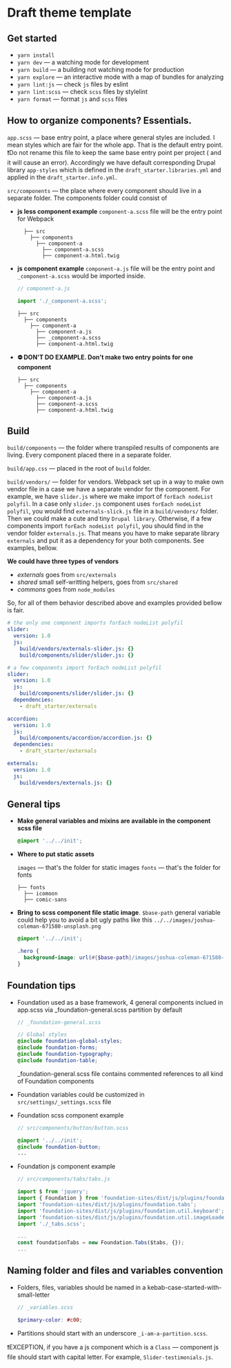 # Draft theme template

## Get started

- `yarn install`
- `yarn dev` — a watching mode for development
- `yarn build` — a building not watching mode for production
- `yarn explore` — an interactive mode with a map of bundles for analyzing
- `yarn lint:js` — check `js` files by eslint
- `yarn lint:scss` — check `scss` files by stylelint
- `yarn format` — format `js` and `scss` files

## How to organize components? Essentials.

`app.scss` — base entry point, a place where general styles are included.
I mean styles which are fair for the whole app. That is the default entry point.
❗️Do not rename this file to keep the same base entry point per project ( and it will
cause an error). Accordingly we have default corresponding Drupal library `app-styles`
which is defined in the `draft_starter.libraries.yml` and applied in the `draft_starter.info.yml`.

`src/components` — the place where every component should live in a separate folder.
The components folder could consist of

- **js less component example**
  `component-a.scss` file will be the entry point for Webpack

        ├── src
          ├── components
            ├── component-a
              ├── component-a.scss
              ├── component-a.html.twig

- **js component example**
  `component-a.js` file will be the entry point and `_component-a.scss` would be imported inside.

  ```javascript
  // component-a.js

  import './_component-a.scss';
  ```

      ├── src
        ├── components
          ├── component-a
            ├── component-a.js
            ├── _component-a.scss
            ├── component-a.html.twig

- **⛔️ DON'T DO EXAMPLE. Don't make two entry points for one component**

      ├── src
        ├── components
          ├── component-a
            ├── component-a.js
            ├── component-a.scss
            ├── component-a.html.twig

## Build

`build/components` — the folder where transpiled results of components are living.
Every component placed there in a separate folder.

`build/app.css` — placed in the root of `build` folder.

`build/vendors/` — folder for vendors. Webpack set up in a way to make own
vendor file in a case we have a separate vendor for the component. For example, we have
`slider.js` where we make import of `forEach nodeList polyfil`. In a case only `slider.js` component
uses `forEach nodeList polyfil`, you would find `externals-slick.js` file in a `build/vendors/` folder.
Then we could make a cute and tiny `Drupal library`. Otherwise, if a few components import `forEach nodeList polyfil`, you should find in the vendor folder `externals.js`. That means you have to make separate library `externals` and put it as a dependency for your both components. See examples, bellow.

**We could have three types of vendors**

- _externals_ goes from `src/externals`
- _shared_ small self-writting helpers, goes from `src/shared`
- _commons_ goes from `node_modules`

So, for all of them behavior described above and examples provided bellow is fair.

```yaml
# the only one component imports forEach nodeList polyfil
slider:
  version: 1.0
  js:
    build/vendors/externals-slider.js: {}
    build/components/slider/slider.js: {}
```

```yaml
# a few components import forEach nodeList polyfil
slider:
  version: 1.0
  js:
    build/components/slider/slider.js: {}
  dependencies:
    - draft_starter/externals

accordion:
  version: 1.0
  js:
    build/components/accordion/accordion.js: {}
  dependencies:
    - draft_starter/externals

externals:
  version: 1.0
  js:
    build/vendors/externals.js: {}
```

## General tips

- **Make general variables and mixins are available in the component scss file**

  ```scss
  @import '../../init';
  ```

- **Where to put static assets**

  `images` — that's the folder for static images
  `fonts` — that's the folder for fonts

      ├── fonts
        ├── icomoon
        ├── comic-sans

- **Bring to scss component file static image**. `$base-path` general variable
  could help you to avoid a bit ugly paths like this `../../images/joshua-coleman-671580-unsplash.png`

  ```scss
  @import '../../init';

  .hero {
    background-image: url(#{$base-path}/images/joshua-coleman-671580-unsplash.png);
  }
  ```

## Foundation tips

- Foundation used as a base framework, 4 general components inclued in app.scss
  via \_foundation-general.scss partition by default

  ```scss
  // _foundation-general.scss

  // Global styles
  @include foundation-global-styles;
  @include foundation-forms;
  @include foundation-typography;
  @include foundation-table;
  ```

  \_foundation-general.scss file contains commented references to all kind
  of Foundation components

- Foundation variables could be customized in `src/settings/_settings.scss` file
- Foundation scss component example

  ```scss
  // src/components/button/button.scss

  @import '../../init';
  @include foundation-button;
  ...
  ```

- Foundation js component example

  ```js
  // src/components/tabs/tabs.js

  import $ from 'jquery';
  import { Foundation } from 'foundation-sites/dist/js/plugins/foundation.core';
  import 'foundation-sites/dist/js/plugins/foundation.tabs';
  import 'foundation-sites/dist/js/plugins/foundation.util.keyboard';
  import 'foundation-sites/dist/js/plugins/foundation.util.imageLoader';
  import './_tabs.scss';

  ...
  const foundationTabs = new Foundation.Tabs($tabs, {});
  ...
  ```

## Naming folder and files and variables convention

- Folders, files, variables should be named in a kebab-case-started-with-small-letter

  ```scss
  // _variables.scss

  $primary-color: #c00;
  ```

- Partitions should start with an underscore `_i-am-a-partition.scss`.

❗️EXCEPTION, if you have a js component which is a `Class` — component js file should
start with capital letter. For example, `Slider-testimonials.js`.
